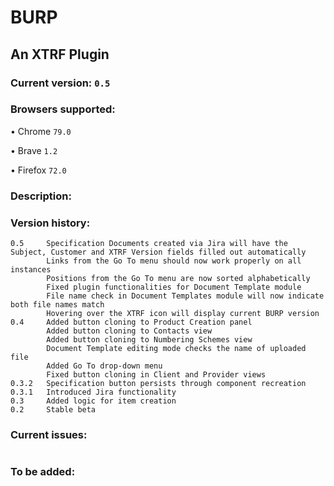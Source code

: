 # BURP
## An XTRF Plugin
### Current version: `0.5`
### Browsers supported:
• Chrome `79.0`

• Brave `1.2`

• Firefox `72.0`

### Description:
### Version history:
```
0.5     Specification Documents created via Jira will have the Subject, Customer and XTRF Version fields filled out automatically
        Links from the Go To menu should now work properly on all instances
        Positions from the Go To menu are now sorted alphabetically
        Fixed plugin functionalities for Document Template module
        File name check in Document Templates module will now indicate both file names match
        Hovering over the XTRF icon will display current BURP version
0.4     Added button cloning to Product Creation panel
        Added button cloning to Contacts view
        Added button cloning to Numbering Schemes view
        Document Template editing mode checks the name of uploaded file
        Added Go To drop-down menu
        Fixed button cloning in Client and Provider views
0.3.2   Specification button persists through component recreation
0.3.1   Introduced Jira functionality
0.3     Added logic for item creation
0.2     Stable beta
```
### Current issues:
```
```
### To be added:
```
```
